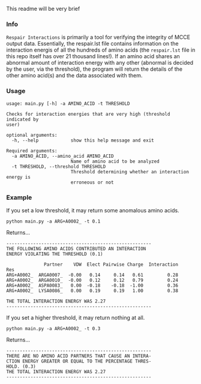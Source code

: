 This readme will be very brief

### Info
`Respair Interactions` is primarily a tool for verifying the integrity of MCCE output data. Essentially, the respair.lst file contains information on the interaction energis of all the hundreds of amino acids (the `respair.lst` file in this repo itself has over 21 thousand lines!). If an amino acid shares an abnormal amount of interaction energy with any other (abnormal is decided by the user, via the threshold), the program will return the details of the other amino acid(s) and the data associated with them.

### Usage

```
usage: main.py [-h] -a AMINO_ACID -t THRESHOLD

Checks for interaction energies that are very high (threshold indicated by
user)

optional arguments:
  -h, --help            show this help message and exit

Required arguments:
  -a AMINO_ACID, --amino_acid AMINO_ACID
                        Name of amino acid to be analyzed
  -t THRESHOLD, --threshold THRESHOLD
                        Threshold determining whether an interaction energy is
                        erroneous or not
```

### Example

If you set a low threshold, it may return some anomalous amino acids.

```
python main.py -a ARG+A0002_ -t 0.1 
```
Returns...
```
------------------------------------------------------
THE FOLLOWING AMINO ACIDS CONTRIBUTED AN INTERACTION
ENERGY VIOLATING THE THRESHOLD (0.1)

              Partner    VDW  Elect Pairwise Charge  Interaction
Res
ARG+A0002_  ARGA0007_  -0.00   0.14     0.14   0.61         0.28
ARG+A0002_  ARGA0010_  -0.00   0.12     0.12   0.79         0.24
ARG+A0002_  ASPA0083_   0.00  -0.18    -0.18  -1.00         0.36
ARG+A0002_  LYSA0086_   0.00   0.19     0.19   1.00         0.38

THE TOTAL INTERACTION ENERGY WAS 2.27
------------------------------------------------------
```

If you set a higher threshold, it may return nothing at all. 
```
python main.py -a ARG+A0002_ -t 0.3
```
Returns...
```
------------------------------------------------------
THERE ARE NO AMINO ACID PARTNERS THAT CAUSE AN INTERA-
CTION ENERGY GREATER OR EQUAL TO THE PERCENTAGE THRES-
HOLD. (0.3)
THE TOTAL INTERACTION ENERGY WAS 2.27
------------------------------------------------------
```

